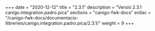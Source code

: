 +++
date        = "2020-12-12"
title       = "2.3.1"
description = "Versió 2.3.1 canigo.integration.padro.pica"
sections    = "canigo-fwk-docs"
enllac		= "/canigo-fwk-docs/documentacio-llibreries/canigo.integration.padro.pica/2.3.1/"
weight		= 9
+++
